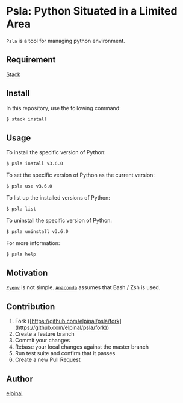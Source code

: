 # Psla: Python Situated in a Limited Area

`Psla` is a tool for managing python environment.

## Requirement

[Stack](https://github.com/commercialhaskell/stack)

## Install

In this repository, use the following command:

```bash
$ stack install
```

## Usage

To install the specific version of Python:

```bash
$ psla install v3.6.0
```

To set the specific version of Python as the current version:

```bash
$ psla use v3.6.0
```

To list up the installed versions of Python:

```bash
$ psla list
```

To uninstall the specific version of Python:

```bash
$ psla uninstall v3.6.0
```

For more information:

```bash
$ psla help
```

## Motivation

[`Pyenv`](https://github.com/pyenv/pyenv) is not simple.
[`Anaconda`](https://www.continuum.io/downloads) assumes that Bash / Zsh is used.

## Contribution

1. Fork ([https://github.com/elpinal/psla/fork](https://github.com/elpinal/psla/fork))
1. Create a feature branch
1. Commit your changes
1. Rebase your local changes against the master branch
1. Run test suite and confirm that it passes
1. Create a new Pull Request

## Author

[elpinal](https://github.com/elpinal)
